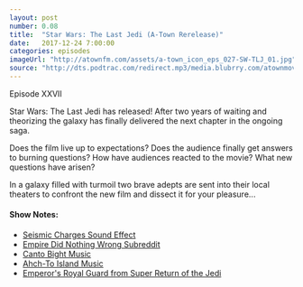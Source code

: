 ```yaml
---
layout: post
number: 0.08
title:  "Star Wars: The Last Jedi (A-Town Rerelease)"
date:   2017-12-24 7:00:00
categories: episodes
imageUrl: "http://atownfm.com/assets/a-town_icon_eps_027-SW-TLJ_01.jpg"
source: "http://dts.podtrac.com/redirect.mp3/media.blubrry.com/atownmovies/podcast.atownmovies.com/audio/A-Town_027_StarWars-TLJ_64bit.mp3"
---
```


Episode XXVII

Star Wars: The Last Jedi has released! After two years of waiting and theorizing the galaxy has finally delivered the next chapter in the ongoing saga.

Does the film live up to expectations? Does the audience finally get answers to burning questions? How have audiences reacted to the movie? What new questions have arisen?

In a galaxy filled with turmoil two brave adepts are sent into their local theaters to confront the new film and dissect it for your pleasure...

#### Show Notes:
- [Seismic Charges Sound Effect](https://youtu.be/3ME5jhsgmB4?t=33s)
- [Empire Did Nothing Wrong Subreddit](https://www.reddit.com/r/EmpireDidNothingWrong/)
- [Canto Bight Music](https://www.youtube.com/watch?v=N8ue_5T4fMk)
- [Ahch-To Island Music](https://www.youtube.com/watch?v=rLVowa3xEbY)
- [Emperor's Royal Guard from Super Return of the Jedi](https://youtu.be/9ky8eBf1W9M?t=1h6m44s)